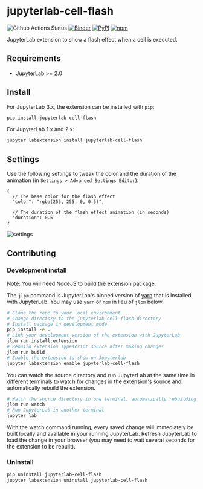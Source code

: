 # jupyterlab-cell-flash

![Github Actions Status](https://github.com/jtpio/jupyterlab-cell-flash/workflows/Build/badge.svg)
[![Binder](https://mybinder.org/badge_logo.svg)](https://mybinder.org/v2/gh/jtpio/jupyterlab-cell-flash/main?urlpath=/lab/tree/demo.ipynb)
[![PyPI](https://img.shields.io/pypi/v/jupyterlab-cell-flash.svg)](https://pypi.org/project/jupyterlab-cell-flash)
[![npm](https://img.shields.io/npm/v/jupyterlab-cell-flash.svg)](https://www.npmjs.com/package/jupyterlab-cell-flash)

JupyterLab extension to show a flash effect when a cell is executed.


## Requirements

* JupyterLab >= 2.0

## Install

For JupyterLab 3.x, the extension can be installed with `pip`:

```bash
pip install jupyterlab-cell-flash
```

For JupyterLab 1.x and 2.x:

```bash
jupyter labextension install jupyterlab-cell-flash
```


## Settings

Use the following settings to tweak the color and the duration of the animation (in `Settings > Advanced Settings Editor`):

```json5
{
  // The base color for the flash effect
  "color": "rgba(255, 255, 0, 0.5)",

  // The duration of the flash effect animation (in seconds)
  "duration": 0.5
}
```

![settings](https://user-images.githubusercontent.com/591645/82119497-633ffc80-977f-11ea-912f-b0ec57e5f169.gif)

## Contributing

### Development install

Note: You will need NodeJS to build the extension package.

The `jlpm` command is JupyterLab's pinned version of
[yarn](https://yarnpkg.com/) that is installed with JupyterLab. You may use
`yarn` or `npm` in lieu of `jlpm` below.

```bash
# Clone the repo to your local environment
# Change directory to the jupyterlab-cell-flash directory
# Install package in development mode
pip install -e .
# Link your development version of the extension with JupyterLab
jlpm run install:extension
# Rebuild extension Typescript source after making changes
jlpm run build
# Enable the extension to show on Jupyterlab
jupyter labextension enable jupyterlab-cell-flash
```

You can watch the source directory and run JupyterLab at the same time in different terminals to watch for changes in the extension's source and automatically rebuild the extension.

```bash
# Watch the source directory in one terminal, automatically rebuilding when needed
jlpm run watch
# Run JupyterLab in another terminal
jupyter lab
```

With the watch command running, every saved change will immediately be built locally and available in your running JupyterLab. Refresh JupyterLab to load the change in your browser (you may need to wait several seconds for the extension to be rebuilt).

### Uninstall

```bash
pip uninstall jupyterlab-cell-flash
jupyter labextension uninstall jupyterlab-cell-flash
```

